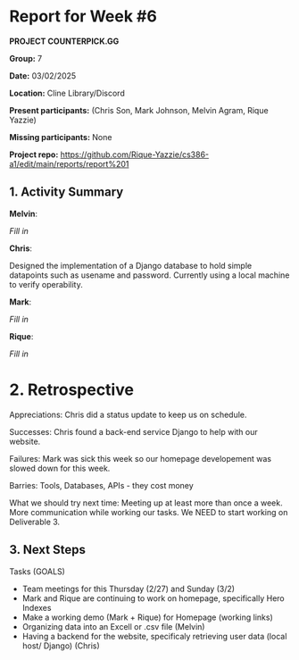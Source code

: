 # Report for Week #6
**PROJECT COUNTERPICK.GG**

**Group:** 7

**Date:** 03/02/2025

**Location:** Cline Library/Discord

**Present participants:** (Chris Son, Mark Johnson, Melvin Agram, Rique Yazzie)

**Missing participants:** None

**Project repo:** https://github.com/Rique-Yazzie/cs386-a1/edit/main/reports/report%201

## 1. Activity Summary

**Melvin**: 

*Fill in*

**Chris**: 

Designed the implementation of a Django database to hold simple datapoints such as usename and password. Currently using a local machine to verify operability.

**Mark**: 

*Fill in*

**Rique**: 

*Fill in*

# 2. Retrospective

Appreciations: Chris did a status update to keep us on schedule.

Successes: Chris found a back-end service Django to help with our website.

Failures: Mark was sick this week so our homepage developement was slowed down for this week.

Barries: Tools, Databases, APIs - they cost money

What we should try next time: Meeting up at least more than once a week. More communication while working our tasks. We NEED to start working on Deliverable 3. 

## 3. Next Steps

Tasks (GOALS)
- Team meetings for this Thursday (2/27) and Sunday (3/2)
- Mark and Rique are continuing to work on homepage, specifically Hero Indexes
- Make a working demo (Mark + Rique) for Homepage (working links)
- Organizing data into an Excell or .csv file (Melvin)
- Having a backend for the website, specificaly retrieving user data (local host/ Django) (Chris)
